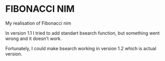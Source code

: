 # FIBONACCI NIM

My realisation of Fibonacci nim

In version 1.1 I tried to add standart bsearch function, but something went wrong and it doesn't work.

Fortunately, I could make bsearch working in version 1.2 which is actual version.

